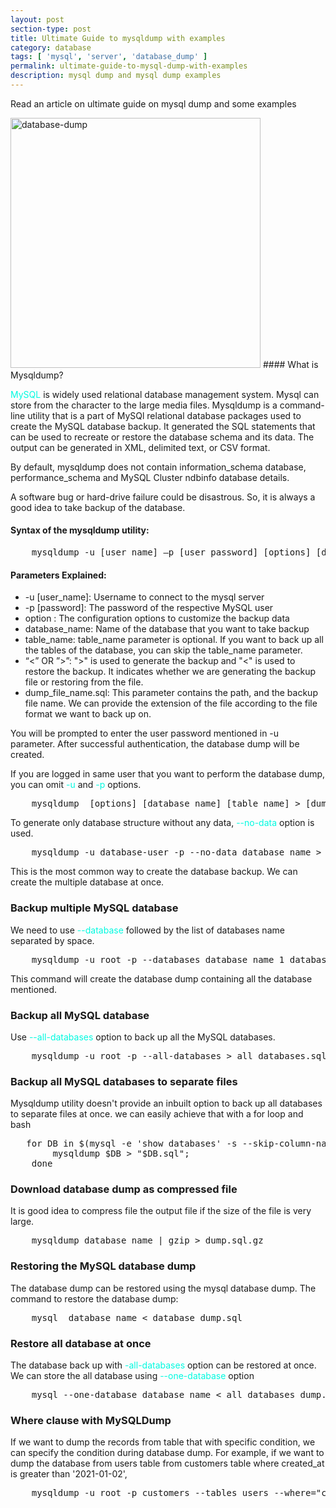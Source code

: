```yaml
---
layout: post
section-type: post
title: Ultimate Guide to mysqldump with examples
category: database
tags: [ 'mysql', 'server', 'database_dump' ]
permalink: ultimate-guide-to-mysql-dump-with-examples
description: mysql dump and mysql dump examples
---
```


Read an article on ultimate guide on mysql dump and some examples
<!--more-->

<img src="{{site.baseurl}}/img/posts/database-dump-2.jpg" class="img-thumbnail img-rounded" height="400px" alt="database-dump">
#### What is Mysqldump?

<span style="color: #00fae0">MySQL</span> is widely used relational database management system. Mysql can store from the
character to the large media files. Mysqldump is a command-line utility that is a part of MySQl relational database
packages used to create the MySQL database backup. It generated the SQL statements that can be used to recreate or
restore the database schema and its data. The output can be generated in XML, delimited text, or CSV format.

By default, mysqldump does not contain information_schema database, performance_schema and MySQL Cluster ndbinfo
database details.

A software bug or hard-drive failure could be disastrous. So, it is always a good idea to take backup of the database.

#### Syntax of the mysqldump utility:

<pre class="terminal">
    mysqldump -u [user_name] –p [user_password] [options] [database_name] [table_name] > [dump_file_name.sql]
</pre>  


#### Parameters Explained:
* -u [user_name]: Username to connect to the mysql server
* -p [password]: The password of the respective MySQL user
* option : The configuration options to customize the backup data
* database_name: Name of the database that you want to take backup
* table_name: table_name parameter is optional. If you want to back up all the tables of the database, you can skip the table_name parameter.
* “<” OR ”>”: ">" is used to generate the backup and "<" is used to restore the backup. It indicates whether we are 
generating the backup file or restoring from the file.
* dump_file_name.sql: This parameter contains the path, and the backup file name. We can provide the extension of the file
according to the file format we want to back up on.
  
You will be prompted to enter the user password mentioned in -u parameter. After successful authentication, the database
dump will be created.

If you are logged in same user that you want to perform the database dump, you can omit <span style="color: #00fae0">
-u</span> and <span style="color: #00fae0">-p</span> options.

<pre class="terminal">
    mysqldump  [options] [database_name] [table_name] > [dump_file_name.sql]
</pre>  

To generate only database structure without any data, <span style="color: #00fae0">--no-data</span> option is used.

<pre class="terminal">
    mysqldump -u database-user -p --no-data database_name > database_structure.sql
</pre>     

This is the most common way to create the database backup. We can create the multiple database at once.

### Backup multiple MySQL database

We need to use <span style="color: #00fae0">--database</span> followed by the list of databases name separated by space.

<pre class="terminal">
    mysqldump -u root -p --databases database_name_1 database_name_1 > databases_dump_1_2.sql
</pre>      

This command will create the database dump containing all the database mentioned.

### Backup all MySQL database
Use <span style="color: #00fae0">--all-databases</span> option to back up all the MySQL databases.

<pre class="terminal">
    mysqldump -u root -p --all-databases > all_databases.sql
</pre>  

### Backup all MySQL databases to separate files

Mysqldump utility doesn't provide an inbuilt option to back up all databases to separate files at once. we can easily
achieve that with a for loop and bash

<pre class="terminal">
   for DB in $(mysql -e 'show databases' -s --skip-column-names); do
        mysqldump $DB > "$DB.sql";
    done
</pre>  
 

### Download database dump as compressed file

It is good idea to compress file the output file if the size of the file is very large. 

<pre class="terminal">
    mysqldump database_name | gzip > dump.sql.gz
</pre>  


### Restoring the MySQL database dump
The database dump can be restored using the mysql database dump.
The command to restore the database dump:

<pre class="terminal">
    mysql  database_name < database_dump.sql
</pre>  


### Restore all database at once
The database back up with <span style="color: #00fae0">-all-databases</span> option can be restored at once.
We can store the all database using <span style="color: #00fae0">--one-database</span> option

<pre class="terminal">
    mysql --one-database database_name < all_databases_dump.sql
</pre>  


### Where clause with MySQLDump
If we want to dump the records from table that with specific condition, we can specify the condition during database dump.
For example, if we want to dump the database from users table from customers table where created_at is greater than
'2021-01-02',

<pre class="terminal">
    mysqldump -u root -p customers --tables users --where="created_at > '2021-01-02' " > database_dump.sql
</pre>  
